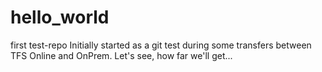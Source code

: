 # hello_world
first test-repo
Initially started as a git test during some transfers between TFS Online and OnPrem.
Let's see, how far we'll get...
